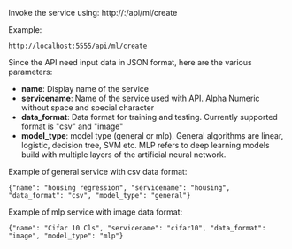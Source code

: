 Invoke the service using: http://<host>:<port>/api/ml/create

Example:
```
http://localhost:5555/api/ml/create
```

Since the API need input data in JSON format, here are the various parameters:


* **name**: Display name of the service
* **servicename**: Name of the service used with API. Alpha Numeric without space and special character
* **data_format**: Data format for training and testing. Currently supported format is "csv" and "image"
* **model_type**: model type (general or mlp). General algorithms are linear, logistic, decision tree, SVM etc. MLP refers to deep learning models build with multiple layers of the artificial neural network.

Example of general service with csv data format:

```
{"name": "housing regression", "servicename": "housing", "data_format": "csv", "model_type": "general"}
```

Example of mlp service with image data format:
```
{"name": "Cifar 10 Cls", "servicename": "cifar10", "data_format": "image", "model_type": "mlp"}
```